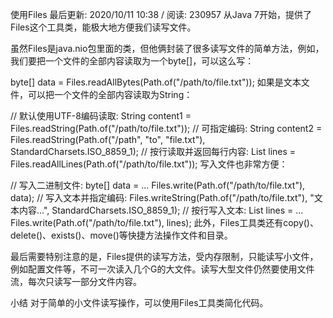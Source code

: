 使用Files
最后更新: 2020/10/11 10:38 / 阅读: 230957
从Java 7开始，提供了Files这个工具类，能极大地方便我们读写文件。

虽然Files是java.nio包里面的类，但他俩封装了很多读写文件的简单方法，例如，我们要把一个文件的全部内容读取为一个byte[]，可以这么写：

byte[] data = Files.readAllBytes(Path.of("/path/to/file.txt"));
如果是文本文件，可以把一个文件的全部内容读取为String：

// 默认使用UTF-8编码读取:
String content1 = Files.readString(Path.of("/path/to/file.txt"));
// 可指定编码:
String content2 = Files.readString(Path.of("/path", "to", "file.txt"), StandardCharsets.ISO_8859_1);
// 按行读取并返回每行内容:
List<String> lines = Files.readAllLines(Path.of("/path/to/file.txt"));
写入文件也非常方便：

// 写入二进制文件:
byte[] data = ...
Files.write(Path.of("/path/to/file.txt"), data);
// 写入文本并指定编码:
Files.writeString(Path.of("/path/to/file.txt"), "文本内容...", StandardCharsets.ISO_8859_1);
// 按行写入文本:
List<String> lines = ...
Files.write(Path.of("/path/to/file.txt"), lines);
此外，Files工具类还有copy()、delete()、exists()、move()等快捷方法操作文件和目录。

最后需要特别注意的是，Files提供的读写方法，受内存限制，只能读写小文件，例如配置文件等，不可一次读入几个G的大文件。读写大型文件仍然要使用文件流，每次只读写一部分文件内容。

小结
对于简单的小文件读写操作，可以使用Files工具类简化代码。